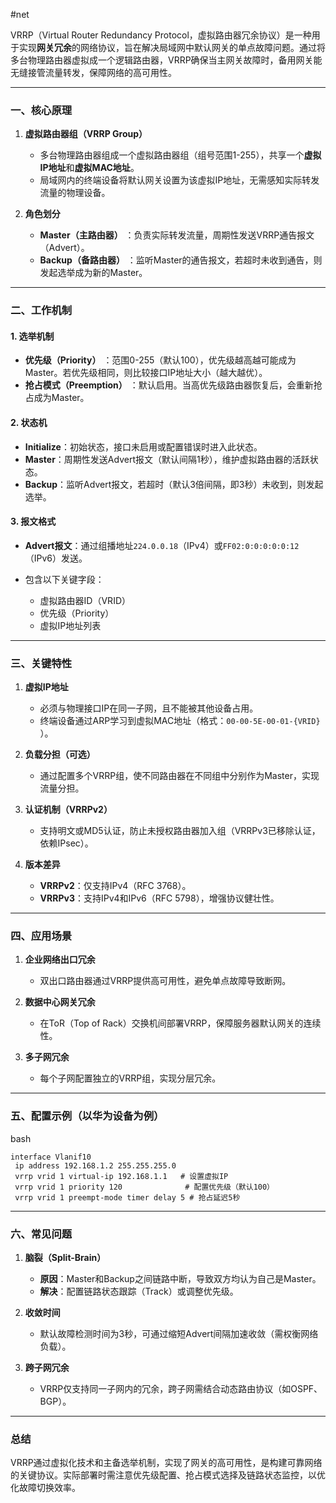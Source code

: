 #net


VRRP（Virtual Router Redundancy Protocol，虚拟路由器冗余协议）是一种用于实现**网关冗余**的网络协议，旨在解决局域网中默认网关的单点故障问题。通过将多台物理路由器虚拟成一个逻辑路由器，VRRP确保当主网关故障时，备用网关能无缝接管流量转发，保障网络的高可用性。

---

### **一、核心原理**

1. **虚拟路由器组（VRRP Group）**

    - 多台物理路由器组成一个虚拟路由器组（组号范围1-255），共享一个**虚拟IP地址**和**虚拟MAC地址**。
    - 局域网内的终端设备将默认网关设置为该虚拟IP地址，无需感知实际转发流量的物理设备。
2. **角色划分**

    - **Master（主路由器）** ：负责实际转发流量，周期性发送VRRP通告报文（Advert）。
    - **Backup（备路由器）** ：监听Master的通告报文，若超时未收到通告，则发起选举成为新的Master。

---

### **二、工作机制**

#### 1. **选举机制**

- **优先级（Priority）** ：范围0-255（默认100），优先级越高越可能成为Master。若优先级相同，则比较接口IP地址大小（越大越优）。
- **抢占模式（Preemption）** ：默认启用。当高优先级路由器恢复后，会重新抢占成为Master。

#### 2. **状态机**

- **Initialize**：初始状态，接口未启用或配置错误时进入此状态。
- **Master**：周期性发送Advert报文（默认间隔1秒），维护虚拟路由器的活跃状态。
- **Backup**：监听Advert报文，若超时（默认3倍间隔，即3秒）未收到，则发起选举。

#### 3. **报文格式**

- **Advert报文**：通过组播地址`224.0.0.18`​（IPv4）或`FF02:0:0:0:0:0:12`​（IPv6）发送。
- 包含以下关键字段：

  - 虚拟路由器ID（VRID）
  - 优先级（Priority）
  - 虚拟IP地址列表

---

### **三、关键特性**

1. **虚拟IP地址**

    - 必须与物理接口IP在同一子网，且不能被其他设备占用。
    - 终端设备通过ARP学习到虚拟MAC地址（格式：`00-00-5E-00-01-{VRID}`​）。
2. **负载分担（可选）**

    - 通过配置多个VRRP组，使不同路由器在不同组中分别作为Master，实现流量分担。
3. **认证机制（VRRPv2）**

    - 支持明文或MD5认证，防止未授权路由器加入组（VRRPv3已移除认证，依赖IPsec）。
4. **版本差异**

    - **VRRPv2**：仅支持IPv4（RFC 3768）。
    - **VRRPv3**：支持IPv4和IPv6（RFC 5798），增强协议健壮性。

---

### **四、应用场景**

1. **企业网络出口冗余**

    - 双出口路由器通过VRRP提供高可用性，避免单点故障导致断网。
2. **数据中心网关冗余**

    - 在ToR（Top of Rack）交换机间部署VRRP，保障服务器默认网关的连续性。
3. **多子网冗余**

    - 每个子网配置独立的VRRP组，实现分层冗余。

---

### **五、配置示例（以华为设备为例）**

bash

```
interface Vlanif10
 ip address 192.168.1.2 255.255.255.0
 vrrp vrid 1 virtual-ip 192.168.1.1   # 设置虚拟IP
 vrrp vrid 1 priority 120              # 配置优先级（默认100）
 vrrp vrid 1 preempt-mode timer delay 5 # 抢占延迟5秒
```

---

### **六、常见问题**

1. **脑裂（Split-Brain）**

    - **原因**：Master和Backup之间链路中断，导致双方均认为自己是Master。
    - **解决**：配置链路状态跟踪（Track）或调整优先级。
2. **收敛时间**

    - 默认故障检测时间为3秒，可通过缩短Advert间隔加速收敛（需权衡网络负载）。
3. **跨子网冗余**

    - VRRP仅支持同一子网内的冗余，跨子网需结合动态路由协议（如OSPF、BGP）。

---

### **总结**

VRRP通过虚拟化技术和主备选举机制，实现了网关的高可用性，是构建可靠网络的关键协议。实际部署时需注意优先级配置、抢占模式选择及链路状态监控，以优化故障切换效率。
